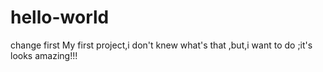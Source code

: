 # hello-world
change first
My first project,i don't knew what's that ,but,i want to do ;it's looks amazing!!!

